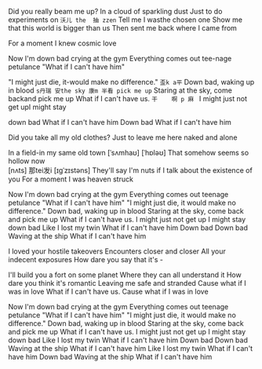 Did you really beam me up?
In a cloud of sparkling dust
Just to do   experiments on 
          `沃儿 the  抽 zzen`
Tell me I wasthe  chosen one
Show me that this world is bigger   than us
Then sent me  back where I came    from

For a moment I knew cosmic love

Now I'm down bad crying at the gym
Everything comes out tee-nage petulance
"What if I can't have him"

"I might just die, it-would make no difference."
          `歪k a平`
Down bad, waking up in blood
`s丹瑞 安the sky 康m 半看 pick me up`
Staring at the sky, come backand   pick me up
What if I can't have us.
                 ` 干    啊 p 麻  ` 
I might just not get  upI might stay  

down bad
What if I can't have him
Down bad
What if I can't have him




Did you take all my old clothes?
Just to leave me here   naked and alone

In a field-in  my  same old town
    [ˈsʌmhaʊ]          [ˈhɒləʊ]
That somehow seems   so hollow now     
                     [nʌts] 那tei发i                   [ɪɡˈzɪstəns]
They'll say I'm      nuts if I    talk about   the existence of you
For a moment I was heaven struck

Now I'm down bad crying at the gym
Everything comes out teenage petulance
"What if I can't have him"
"I might just die, it would make no difference."
Down bad, waking up in blood
Staring at the sky, come back and pick me up
What if I can't have us.
I might just not get up
I might stay down bad
Like I lost my twin
What if I can't have him
Down bad
Down bad
Waving at the ship
What if I can't have him



I loved your hostile takeovers
Encounters closer and closer
All your indecent exposures
How dare you say that it's -

I'll build you a fort on some planet
Where they can all understand it
How dare you think it's romantic
Leaving me safe and stranded
Cause what if I was in love
What if I can't have us.
Cause what if I was in love




Now I'm down bad crying at the gym
Everything comes out teenage petulance
"What if I can't have him"
"I might just die, it would make no difference."
Down bad, waking up in blood
Staring at the sky, come back and pick me up
What if I can't have us.
I might just not get up
I might stay down bad
Like I lost my twin
What if I can't have him
Down bad
Down bad
Waving at the ship
What if I can't have him
Like I lost my twin
What if I can't have him
Down bad
Waving at the ship
What if I can't have him